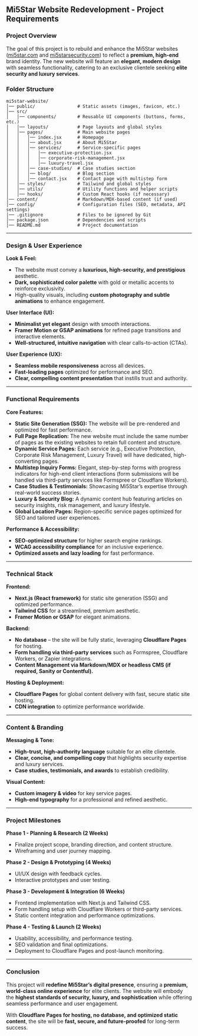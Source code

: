 ## Mi5Star Website Redevelopment - Project Requirements

### Project Overview
The goal of this project is to rebuild and enhance the Mi5Star websites ([mi5star.com](https://www.mi5star.com/) and [mi5starsecurity.com](https://www.mi5starsecurity.com/)) to reflect a **premium, high-end** brand identity. The new website will feature an **elegant, modern design** with seamless functionality, catering to an exclusive clientele seeking **elite security and luxury services**.

### Folder Structure

```
mi5star-website/
│── public/                # Static assets (images, favicon, etc.)
│── src/
│   │── components/        # Reusable UI components (buttons, forms, etc.)
│   │── layouts/           # Page layouts and global styles
│   │── pages/             # Main website pages
│   │   │── index.jsx      # Homepage
│   │   │── about.jsx      # About Mi5Star
│   │   │── services/      # Service-specific pages
│   │   │   │── executive-protection.jsx
│   │   │   │── corporate-risk-management.jsx
│   │   │   │── luxury-travel.jsx
│   │   │── case-studies/  # Case studies section
│   │   │── blog/          # Blog section
│   │   │── contact.jsx    # Contact page with multistep form
│   │── styles/            # Tailwind and global styles
│   │── utils/             # Utility functions and helper scripts
│   │── hooks/             # Custom React hooks (if necessary)
│── content/               # Markdown/MDX-based content (if used)
│── config/                # Configuration files (SEO, metadata, API settings)
│── .gitignore             # Files to be ignored by Git
│── package.json           # Dependencies and scripts
│── README.md              # Project documentation
```

---

### Design & User Experience

**Look & Feel:**
- The website must convey a **luxurious, high-security, and prestigious** aesthetic.
- **Dark, sophisticated color palette** with gold or metallic accents to reinforce exclusivity.
- High-quality visuals, including **custom photography and subtle animations** to enhance engagement.

**User Interface (UI):**
- **Minimalist yet elegant** design with smooth interactions.
- **Framer Motion or GSAP animations** for refined page transitions and interactive elements.
- **Well-structured, intuitive navigation** with clear calls-to-action (CTAs).

**User Experience (UX):**
- **Seamless mobile responsiveness** across all devices.
- **Fast-loading pages** optimized for performance and SEO.
- **Clear, compelling content presentation** that instills trust and authority.

---

### Functional Requirements

**Core Features:**
- **Static Site Generation (SSG):** The website will be pre-rendered and optimized for fast performance.
- **Full Page Replication:** The new website must include the same number of pages as the existing websites to retain full content and structure.
- **Dynamic Service Pages:** Each service (e.g., Executive Protection, Corporate Risk Management, Luxury Travel) will have dedicated, high-converting pages.
- **Multistep Inquiry Forms:** Elegant, step-by-step forms with progress indicators for high-end client interactions (form submissions will be handled via third-party services like Formspree or Cloudflare Workers).
- **Case Studies & Testimonials:** Showcasing Mi5Star’s expertise through real-world success stories.
- **Luxury & Security Blog:** A dynamic content hub featuring articles on security insights, risk management, and luxury lifestyle.
- **Global Location Pages:** Region-specific service pages optimized for SEO and tailored user experiences.

**Performance & Accessibility:**
- **SEO-optimized structure** for higher search engine rankings.
- **WCAG accessibility compliance** for an inclusive experience.
- **Optimized assets and lazy loading** for fast performance.

---

### Technical Stack

**Frontend:**
- **Next.js (React framework)** for static site generation (SSG) and optimized performance.
- **Tailwind CSS** for a streamlined, premium aesthetic.
- **Framer Motion or GSAP** for elegant animations.

**Backend:**
- **No database** – the site will be fully static, leveraging **Cloudflare Pages** for hosting.
- **Form handling via third-party services** such as Formspree, Cloudflare Workers, or Zapier integrations.
- **Content Management via Markdown/MDX or headless CMS (if required, Sanity or Contentful).**

**Hosting & Deployment:**
- **Cloudflare Pages** for global content delivery with fast, secure static site hosting.
- **CDN integration** to optimize performance worldwide.

---

### Content & Branding

**Messaging & Tone:**
- **High-trust, high-authority language** suitable for an elite clientele.
- **Clear, concise, and compelling copy** that highlights security expertise and luxury services.
- **Case studies, testimonials, and awards** to establish credibility.

**Visual Content:**
- **Custom imagery & video** for key service pages.
- **High-end typography** for a professional and refined aesthetic.

---

### Project Milestones

**Phase 1 - Planning & Research (2 Weeks)**
- Finalize project scope, branding direction, and content structure.
- Wireframing and user journey mapping.

**Phase 2 - Design & Prototyping (4 Weeks)**
- UI/UX design with feedback cycles.
- Interactive prototypes and user testing.

**Phase 3 - Development & Integration (6 Weeks)**
- Frontend implementation with Next.js and Tailwind CSS.
- Form handling setup with Cloudflare Workers or third-party services.
- Static content integration and performance optimizations.

**Phase 4 - Testing & Launch (2 Weeks)**
- Usability, accessibility, and performance testing.
- SEO validation and final optimizations.
- Deployment to Cloudflare Pages and post-launch monitoring.

---

### Conclusion
This project will **redefine Mi5Star’s digital presence**, ensuring a **premium, world-class online experience** for elite clients. The website will embody the **highest standards of security, luxury, and sophistication** while offering seamless performance and user engagement. 

With **Cloudflare Pages for hosting, no database, and optimized static content**, the site will be **fast, secure, and future-proofed** for long-term success.

